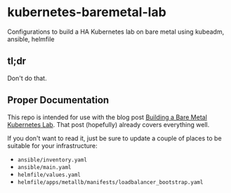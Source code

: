# kubernetes-baremetal-lab
Configurations to build a HA Kubernetes lab on bare metal using kubeadm, ansible, helmfile

## tl;dr

Don't do that.

## Proper Documentation

This repo is intended for use with the blog post [Building a Bare Metal Kubernetes Lab](https://www.tinfoilcipher.co.uk/2023/01/20/building-a-bare-metal-kubernetes-lab-part-1/?preview=true). That post (hopefully) already covers everything well.

If you don't want to read it, just be sure to update a couple of places to be suitable for your infrastructure:

- `ansible/inventory.yaml`
- `ansible/main.yaml`
- `helmfile/values.yaml`
- `helmfile/apps/metallb/manifests/loadbalancer_bootstrap.yaml`

